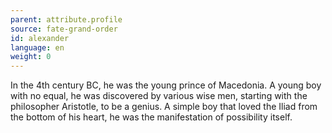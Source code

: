```yaml
---
parent: attribute.profile
source: fate-grand-order
id: alexander
language: en
weight: 0
---
```


In the 4th century BC, he was the young prince of Macedonia.
A young boy with no equal, he was discovered by various wise men, starting with the philosopher Aristotle, to be a genius.
A simple boy that loved the Iliad from the bottom of his heart, he was the manifestation of possibility itself.
